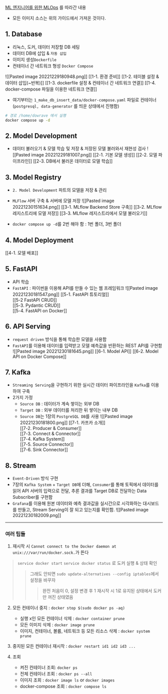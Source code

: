 
[ML 엔지니어를 위한 MLOps](https://mlops-for-mle.github.io/tutorial/) 를 따라간 내용
-  모든 이미지 소스는 위의 가이드에서 가져온 것이다.

## 1. Database
- 리눅스, 도커, 데이터 저장할 DB 세팅
- 데이터 DB에 삽입 & `자동 삽입`
- 이미지 생성`Dockerfile`
- 컨테이너 간 네트워크 형성 `Docker Compose`

![[Pasted image 20221229180948.png]]
[[1-1. 환경 준비]]
[[1-2. 테이블 설정 & 데이터 삽입(~반복)]]
[[1-3. dockerfile 설정 & 컨테이너 간 네트워크 연결]]
[[1-4. docker-compose 파일을 이용한 네트워크 연결]]

- 여기부터는  `1_make_db_insert_data/docker-compose.yaml` 파일로 컨테이너(`postgresql, data-generator` 를 띄운 상태에서 진행함)
```sh
# 경로 /home/dowrave 에서 실행
docker compose up -d
```

## 2. Model Development
- 데이터 불러오기 & 모델 학습 및 저장 & 저장된 모델 불러와서 재현성 검사
![[Pasted image 20221229181007.png]]
 [[2-1. 기본 모델 생성]]
 [[2-2. 모델 파이프라인]]
 [[2-3. DB에서 불러온 데이터로 모델 학습]]

## 3. Model Registry
- `2. Model Development` 파트의 모델을 저장 & 관리
- `MLFlow` 서버 구축 & 서버에 모델 저장
![[Pasted image 20221230151634.png]]
 [[3-1. MLflow Backend Store 구축]]
 [[3-2. MLflow 레지스트리에 모델 저장]]
 [[3-3. MLflow 레지스트리에서 모델 불러오기]]

- `docker compose up -d`를 2번 해야 함 : 1번 폴더, 3번 폴더

## 4. Model Deployment
[[4-1. 모델 배포]]

## 5. FastAPI
- API 학습
- `FastAPI` : 파이썬을 이용해 API를 만들 수 있는 웹 프레임워크
![[Pasted image 20221230181547.png]]
[[5-1. FastAPI 튜토리얼]]  
[[5-2 FastAPI CRUD]]  
[[5-3. Pydantic CRUD]]  
[[5-4. FastAPI on Docker]]

## 6. API Serving
- `request driven` 방식을 통해 학습한 모델을 사용함
- `FastAPI`를 이용해 데이터를 입력받고 모델 예측값을 반환하는 REST API를 구현함
![[Pasted image 20221230181645.png]]
[[6-1. Model API]]
[[6-2. Model API on Docker Compose]]


## 7. Kafka
- `Streaming Serving`을 구현하기 위한 실시간 데이터 파이프라인을 `Kafka`를 이용하여 구축
- 2가지 가정
	- `Source DB` : 데이터가 계속 쌓이는 외부 DB
	- `Target DB` : 외부 데이터를 처리한 뒤 쌓이는 내부 DB
	- `Source DB`는 1장의 `PostgreSQL DB`를 사용
![[Pasted image 20221230181800.png]]
[[7-1. 카프카 소개]]  
[[7-2. Producer & Consumer]]  
[[7-3. Connect & Connector]]  
[[7-4. Kafka System]]  
[[7-5. Source Connector]]  
[[7-6. Sink Connector]]  


## 8. Stream
- `Event-Driven` 방식 구현
- 7장의 `Kafka System` + `Target DB`에 더해, `Consumer`를 통해 토픽에서 데이터를 읽어 API 서버의 입력으로 전달, 추론 결과를 Target DB로 전달하는 Data Subscriber를 구현함
- `Grafana`를 이용해 원본 데이터와 예측 결과값을 실시간으로 시각화하는 대시보드를 만들고, Stream Serving이 잘 되고 있는지를 확인함.
![[Pasted image 20221230182009.png]]



---
### 여러 팁들
1. 재시작 시 `Cannot connect to the Docker daemon at unix:///var/run/docker.sock.`가 뜬다
>`service docker start` 
>`service docker status` 로 도커 실행 & 상태 확인
>> 그래도 안되면 `sudo update-alternatives --config iptables`에서 설정을 바꾸자
>>> 완전 처음이 0, 설정 변경 후 1
>>> 재시작 시 1로 유지된 상태에서 도커만 꺼진 상태였음

2. 모든 컨테이너 중지 : `docker stop $(sudo docker ps -aq)`
	- 실행 x인 모든 컨테이너 삭제 : `docker container prune`
	- 모든 이미지 삭제 : `docker image prune`
	- 이미지, 컨테이너, 볼륨, 네트워크 등 모든 리소스 삭제 : `docker system prune`

3. 중지된 모든 컨테이너 재시작 : `docker restart id1 id2 id3 ...`

4. 조회
	- 켜진 컨테이너 조회:  `docker ps` 
	- 전체 컨테이너 조회 : `docker ps --all`
	- 이미지 조회 : `docker image ls` or `docker images`
	- docker-compose 조회 : `docker compose ls`
